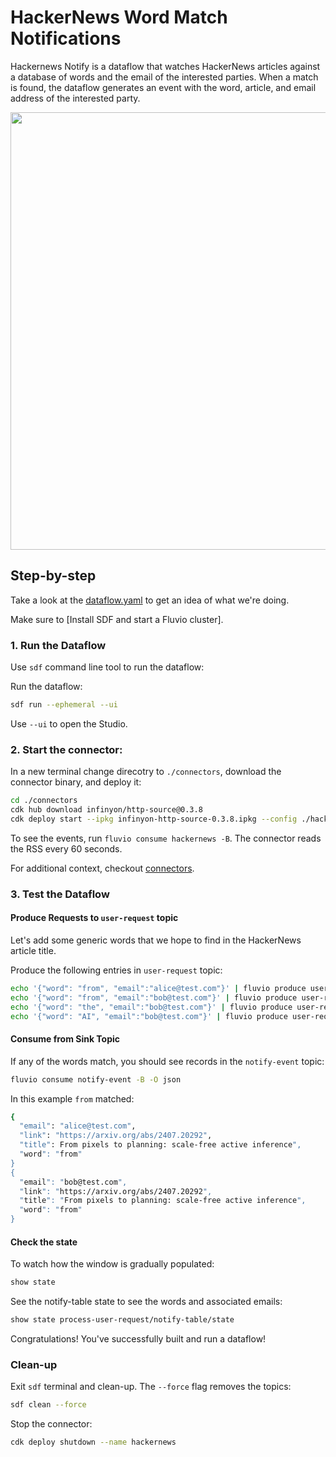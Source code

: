 # HackerNews Word Match Notifications 

Hackernews Notify is a dataflow that watches HackerNews articles against a database of words and the email of the interested parties. When a match is found, the dataflow generates an event with the word, article, and email address of the interested party.

<p align="center">
 <img width="700" src="img/hackernews.jpg">
</p>


## Step-by-step

Take a look at the [dataflow.yaml](./dataflow.yaml) to get an idea of what we're doing.

Make sure to [Install SDF and start a Fluvio cluster].

### 1. Run the Dataflow

Use `sdf` command line tool to run the dataflow:

Run the dataflow:

```bash
sdf run --ephemeral --ui
```

Use `--ui` to open the Studio.


### 2. Start the connector:


In a new terminal change direcotry to `./connectors`, download the connector binary, and deploy it:

```bash
cd ./connectors
cdk hub download infinyon/http-source@0.3.8
cdk deploy start --ipkg infinyon-http-source-0.3.8.ipkg --config ./hackernews.yaml
```

To see the events, run `fluvio consume hackernews -B`. The connector reads the RSS every 60 seconds.

For additional context, checkout [connectors](./connectors/).

### 3. Test the Dataflow

#### Produce Requests to `user-request` topic

Let's add some generic words that we hope to find in the HackerNews article title.


Produce the following entries in `user-request` topic:

```bash
echo '{"word": "from", "email":"alice@test.com"}' | fluvio produce user-request
echo '{"word": "from", "email":"bob@test.com"}' | fluvio produce user-request
echo '{"word": "the", "email":"bob@test.com"}' | fluvio produce user-request
echo '{"word": "AI", "email":"bob@test.com"}' | fluvio produce user-request
```

#### Consume from Sink Topic

If any of the words match, you should see records in the `notify-event` topic:

```bash
fluvio consume notify-event -B -O json
```

In this example `from` matched:

```bash
{
  "email": "alice@test.com",
  "link": "https://arxiv.org/abs/2407.20292",
  "title": From pixels to planning: scale-free active inference",
  "word": "from"
}
{
  "email": "bob@test.com",
  "link": "https://arxiv.org/abs/2407.20292",
  "title": "From pixels to planning: scale-free active inference",
  "word": "from"
}
```

#### Check the state

To watch how the window is gradually populated:

```bash
show state
```

See the notify-table state to see the words and associated emails:

```bash
show state process-user-request/notify-table/state
```

Congratulations! You've successfully built and run a dataflow!


### Clean-up

Exit `sdf` terminal and clean-up. The `--force` flag removes the topics:

```bash
sdf clean --force
```

Stop the connector:

```bash
cdk deploy shutdown --name hackernews
```
